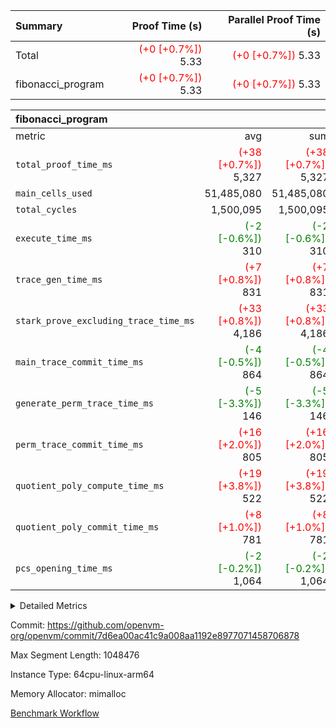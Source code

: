 | Summary | Proof Time (s) | Parallel Proof Time (s) |
|:---|---:|---:|
| Total | <span style='color: red'>(+0 [+0.7%])</span> 5.33 | <span style='color: red'>(+0 [+0.7%])</span> 5.33 |
| fibonacci_program | <span style='color: red'>(+0 [+0.7%])</span> 5.33 | <span style='color: red'>(+0 [+0.7%])</span> 5.33 |


| fibonacci_program |||||
|:---|---:|---:|---:|---:|
|metric|avg|sum|max|min|
| `total_proof_time_ms ` | <span style='color: red'>(+38 [+0.7%])</span> 5,327 | <span style='color: red'>(+38 [+0.7%])</span> 5,327 | <span style='color: red'>(+38 [+0.7%])</span> 5,327 | <span style='color: red'>(+38 [+0.7%])</span> 5,327 |
| `main_cells_used     ` |  51,485,080 |  51,485,080 |  51,485,080 |  51,485,080 |
| `total_cycles        ` |  1,500,095 |  1,500,095 |  1,500,095 |  1,500,095 |
| `execute_time_ms     ` | <span style='color: green'>(-2 [-0.6%])</span> 310 | <span style='color: green'>(-2 [-0.6%])</span> 310 | <span style='color: green'>(-2 [-0.6%])</span> 310 | <span style='color: green'>(-2 [-0.6%])</span> 310 |
| `trace_gen_time_ms   ` | <span style='color: red'>(+7 [+0.8%])</span> 831 | <span style='color: red'>(+7 [+0.8%])</span> 831 | <span style='color: red'>(+7 [+0.8%])</span> 831 | <span style='color: red'>(+7 [+0.8%])</span> 831 |
| `stark_prove_excluding_trace_time_ms` | <span style='color: red'>(+33 [+0.8%])</span> 4,186 | <span style='color: red'>(+33 [+0.8%])</span> 4,186 | <span style='color: red'>(+33 [+0.8%])</span> 4,186 | <span style='color: red'>(+33 [+0.8%])</span> 4,186 |
| `main_trace_commit_time_ms` | <span style='color: green'>(-4 [-0.5%])</span> 864 | <span style='color: green'>(-4 [-0.5%])</span> 864 | <span style='color: green'>(-4 [-0.5%])</span> 864 | <span style='color: green'>(-4 [-0.5%])</span> 864 |
| `generate_perm_trace_time_ms` | <span style='color: green'>(-5 [-3.3%])</span> 146 | <span style='color: green'>(-5 [-3.3%])</span> 146 | <span style='color: green'>(-5 [-3.3%])</span> 146 | <span style='color: green'>(-5 [-3.3%])</span> 146 |
| `perm_trace_commit_time_ms` | <span style='color: red'>(+16 [+2.0%])</span> 805 | <span style='color: red'>(+16 [+2.0%])</span> 805 | <span style='color: red'>(+16 [+2.0%])</span> 805 | <span style='color: red'>(+16 [+2.0%])</span> 805 |
| `quotient_poly_compute_time_ms` | <span style='color: red'>(+19 [+3.8%])</span> 522 | <span style='color: red'>(+19 [+3.8%])</span> 522 | <span style='color: red'>(+19 [+3.8%])</span> 522 | <span style='color: red'>(+19 [+3.8%])</span> 522 |
| `quotient_poly_commit_time_ms` | <span style='color: red'>(+8 [+1.0%])</span> 781 | <span style='color: red'>(+8 [+1.0%])</span> 781 | <span style='color: red'>(+8 [+1.0%])</span> 781 | <span style='color: red'>(+8 [+1.0%])</span> 781 |
| `pcs_opening_time_ms ` | <span style='color: green'>(-2 [-0.2%])</span> 1,064 | <span style='color: green'>(-2 [-0.2%])</span> 1,064 | <span style='color: green'>(-2 [-0.2%])</span> 1,064 | <span style='color: green'>(-2 [-0.2%])</span> 1,064 |



<details>
<summary>Detailed Metrics</summary>

| group | num_segments | keygen_time_ms | commit_exe_time_ms |
| --- | --- | --- | --- |
| fibonacci_program | 1 | 405 | 6 | 

| group | air_name | quotient_deg | interactions | constraints |
| --- | --- | --- | --- | --- |
| fibonacci_program | AccessAdapterAir<16> | 4 | 5 | 11 | 
| fibonacci_program | AccessAdapterAir<2> | 4 | 5 | 11 | 
| fibonacci_program | AccessAdapterAir<32> | 4 | 5 | 11 | 
| fibonacci_program | AccessAdapterAir<4> | 4 | 5 | 11 | 
| fibonacci_program | AccessAdapterAir<64> | 4 | 5 | 11 | 
| fibonacci_program | AccessAdapterAir<8> | 4 | 5 | 11 | 
| fibonacci_program | BitwiseOperationLookupAir<8> | 2 | 2 | 4 | 
| fibonacci_program | MemoryMerkleAir<8> | 4 | 4 | 38 | 
| fibonacci_program | PersistentBoundaryAir<8> | 4 | 3 | 5 | 
| fibonacci_program | PhantomAir | 4 | 3 | 4 | 
| fibonacci_program | Poseidon2PeripheryAir<BabyBearParameters>, 1> | 2 | 1 | 286 | 
| fibonacci_program | ProgramAir | 1 | 1 | 4 | 
| fibonacci_program | RangeTupleCheckerAir<2> | 1 | 1 | 4 | 
| fibonacci_program | Rv32HintStoreAir | 4 | 19 | 21 | 
| fibonacci_program | VariableRangeCheckerAir | 1 | 1 | 4 | 
| fibonacci_program | VmAirWrapper<Rv32BaseAluAdapterAir, BaseAluCoreAir<4, 8> | 4 | 19 | 30 | 
| fibonacci_program | VmAirWrapper<Rv32BaseAluAdapterAir, LessThanCoreAir<4, 8> | 4 | 17 | 35 | 
| fibonacci_program | VmAirWrapper<Rv32BaseAluAdapterAir, ShiftCoreAir<4, 8> | 4 | 23 | 84 | 
| fibonacci_program | VmAirWrapper<Rv32BranchAdapterAir, BranchEqualCoreAir<4> | 4 | 11 | 17 | 
| fibonacci_program | VmAirWrapper<Rv32BranchAdapterAir, BranchLessThanCoreAir<4, 8> | 4 | 13 | 32 | 
| fibonacci_program | VmAirWrapper<Rv32CondRdWriteAdapterAir, Rv32JalLuiCoreAir> | 4 | 10 | 15 | 
| fibonacci_program | VmAirWrapper<Rv32JalrAdapterAir, Rv32JalrCoreAir> | 4 | 16 | 16 | 
| fibonacci_program | VmAirWrapper<Rv32LoadStoreAdapterAir, LoadSignExtendCoreAir<4, 8> | 4 | 18 | 21 | 
| fibonacci_program | VmAirWrapper<Rv32LoadStoreAdapterAir, LoadStoreCoreAir<4> | 4 | 17 | 27 | 
| fibonacci_program | VmAirWrapper<Rv32MultAdapterAir, DivRemCoreAir<4, 8> | 4 | 25 | 72 | 
| fibonacci_program | VmAirWrapper<Rv32MultAdapterAir, MulHCoreAir<4, 8> | 4 | 24 | 23 | 
| fibonacci_program | VmAirWrapper<Rv32MultAdapterAir, MultiplicationCoreAir<4, 8> | 4 | 19 | 13 | 
| fibonacci_program | VmAirWrapper<Rv32RdWriteAdapterAir, Rv32AuipcCoreAir> | 4 | 11 | 12 | 
| fibonacci_program | VmConnectorAir | 4 | 3 | 8 | 

| group | air_name | segment | rows | prep_cols | perm_cols | main_cols | cells |
| --- | --- | --- | --- | --- | --- | --- | --- |
| fibonacci_program | AccessAdapterAir<8> | 0 | 32 |  | 12 | 17 | 928 | 
| fibonacci_program | BitwiseOperationLookupAir<8> | 0 | 65,536 | 3 | 8 | 2 | 655,360 | 
| fibonacci_program | MemoryMerkleAir<8> | 0 | 256 |  | 12 | 32 | 11,264 | 
| fibonacci_program | PersistentBoundaryAir<8> | 0 | 32 |  | 8 | 20 | 896 | 
| fibonacci_program | PhantomAir | 0 | 2 |  | 8 | 6 | 28 | 
| fibonacci_program | Poseidon2PeripheryAir<BabyBearParameters>, 1> | 0 | 256 |  | 8 | 300 | 78,848 | 
| fibonacci_program | ProgramAir | 0 | 4,096 |  | 8 | 10 | 73,728 | 
| fibonacci_program | RangeTupleCheckerAir<2> | 0 | 524,288 | 2 | 8 | 1 | 4,718,592 | 
| fibonacci_program | Rv32HintStoreAir | 0 | 4 |  | 24 | 32 | 224 | 
| fibonacci_program | VariableRangeCheckerAir | 0 | 262,144 | 2 | 8 | 1 | 2,359,296 | 
| fibonacci_program | VmAirWrapper<Rv32BaseAluAdapterAir, BaseAluCoreAir<4, 8> | 0 | 1,048,576 |  | 28 | 36 | 67,108,864 | 
| fibonacci_program | VmAirWrapper<Rv32BaseAluAdapterAir, LessThanCoreAir<4, 8> | 0 | 524,288 |  | 24 | 37 | 31,981,568 | 
| fibonacci_program | VmAirWrapper<Rv32BranchAdapterAir, BranchEqualCoreAir<4> | 0 | 262,144 |  | 16 | 26 | 11,010,048 | 
| fibonacci_program | VmAirWrapper<Rv32BranchAdapterAir, BranchLessThanCoreAir<4, 8> | 0 | 4 |  | 20 | 32 | 208 | 
| fibonacci_program | VmAirWrapper<Rv32CondRdWriteAdapterAir, Rv32JalLuiCoreAir> | 0 | 131,072 |  | 16 | 18 | 4,456,448 | 
| fibonacci_program | VmAirWrapper<Rv32JalrAdapterAir, Rv32JalrCoreAir> | 0 | 16 |  | 20 | 28 | 768 | 
| fibonacci_program | VmAirWrapper<Rv32LoadStoreAdapterAir, LoadStoreCoreAir<4> | 0 | 16 |  | 28 | 40 | 1,088 | 
| fibonacci_program | VmAirWrapper<Rv32RdWriteAdapterAir, Rv32AuipcCoreAir> | 0 | 8 |  | 16 | 21 | 296 | 
| fibonacci_program | VmConnectorAir | 0 | 2 | 1 | 8 | 4 | 24 | 

| group | segment | trace_gen_time_ms | total_proof_time_ms | total_cycles | total_cells | stark_prove_excluding_trace_time_ms | quotient_poly_compute_time_ms | quotient_poly_commit_time_ms | perm_trace_commit_time_ms | pcs_opening_time_ms | main_trace_commit_time_ms | main_cells_used | generate_perm_trace_time_ms | execute_time_ms |
| --- | --- | --- | --- | --- | --- | --- | --- | --- | --- | --- | --- | --- | --- | --- |
| fibonacci_program | 0 | 831 | 5,327 | 1,500,095 | 122,458,476 | 4,186 | 522 | 781 | 805 | 1,064 | 864 | 51,485,080 | 146 | 310 | 

</details>


Commit: https://github.com/openvm-org/openvm/commit/7d6ea00ac41c9a008aa1192e8977071458706878

Max Segment Length: 1048476

Instance Type: 64cpu-linux-arm64

Memory Allocator: mimalloc

[Benchmark Workflow](https://github.com/openvm-org/openvm/actions/runs/12983266745)
